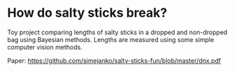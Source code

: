 # How do salty sticks break?
Toy project comparing lengths of salty sticks in a dropped and non-dropped bag using Bayesian methods.
Lengths are measured using some simple computer vision methods. 

Paper: https://github.com/simejanko/salty-sticks-fun/blob/master/dnx.pdf

